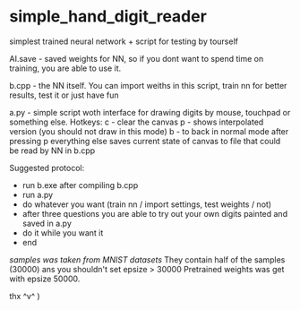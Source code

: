 # simple_hand_digit_reader
simplest trained neural network + script for testing by tourself

AI.save - saved weights for NN, so if you dont want to spend time on training, you are able to use it.

b.cpp - the NN itself. You can import weiths in this script, train nn for better results, test it or just have fun

a.py - simple script woth interface for drawing digits by mouse, touchpad or something else.
  Hotkeys:
    c - clear the canvas
    p - shows interpolated version (you should not draw in  this mode)
    b - to back in normal mode after pressing p
    everything else saves current state of canvas to file that could be read by NN in b.cpp
    
Suggested protocol: 
  - run b.exe after compiling b.cpp
  - run a.py
  - do whatever you want (train nn / import settings, test weights / not)
  - after three questions you are able to try out your own digits painted and saved in a.py
  - do it while you want it
  - end
 
*samples was taken from MNIST datasets*
They contain half of the samples (30000) ans you shouldn't set epsize > 30000
Pretrained weights was get with epsize 50000. 
 
 thx ^v^ )
